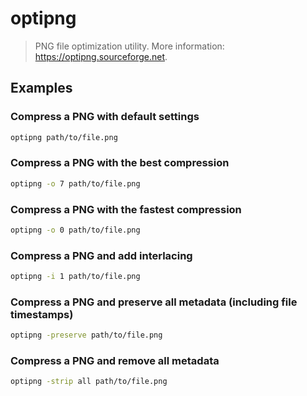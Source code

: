 # optipng

> PNG file optimization utility. More information: <https://optipng.sourceforge.net>.

## Examples

### Compress a PNG with default settings

```bash
optipng path/to/file.png
```

### Compress a PNG with the best compression

```bash
optipng -o 7 path/to/file.png
```

### Compress a PNG with the fastest compression

```bash
optipng -o 0 path/to/file.png
```

### Compress a PNG and add interlacing

```bash
optipng -i 1 path/to/file.png
```

### Compress a PNG and preserve all metadata (including file timestamps)

```bash
optipng -preserve path/to/file.png
```

### Compress a PNG and remove all metadata

```bash
optipng -strip all path/to/file.png
```
